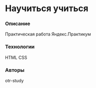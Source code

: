 # Научиться учиться

### Описание
Практическая работа Яндекс.Практикум
### Технологии
HTML
CSS
### Авторы
otr-study